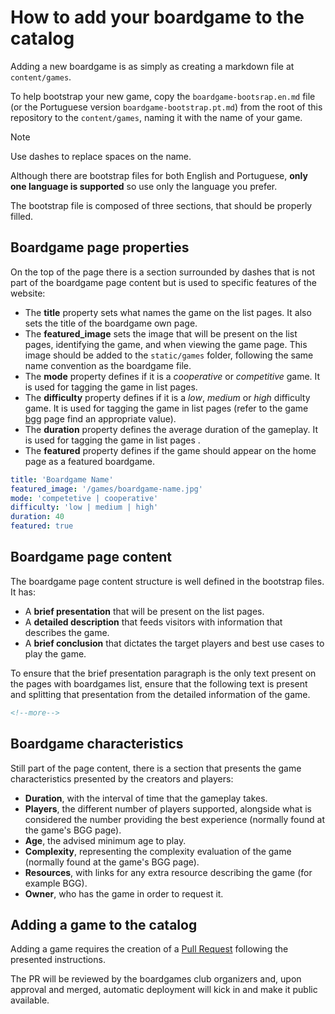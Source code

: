 # How to add your boardgame to the catalog

Adding a new boardgame is as simply as creating a markdown file at `content/games`.

To help bootstrap your new game, copy the `boardgame-bootsrap.en.md` file (or the Portuguese version `boardgame-bootstrap.pt.md`) from the root of this repository to the
`content/games`, naming it with the name of your game.

> [!NOTE]
> Use dashes to replace spaces on the name.

Although there are bootstrap files for both English and Portuguese, **only one language is supported** so use only the language you prefer.

The bootstrap file is composed of three sections, that should be properly filled.

## Boardgame page properties

On the top of the page there is a section surrounded by dashes that is not part of the boardgame page content but
is used to specific features of the website:

- The **title** property sets what names the game on the list pages. It also sets the title of the boardgame own page.
- The **featured_image** sets the image that will be present on the list pages, identifying the game, and when viewing the game page. This image should be added to the `static/games` folder, following the same name convention as the boardgame file.
- The **mode** property defines if it is a *cooperative* or *competitive* game. It is used for tagging the game in list pages.
- The **difficulty** property defines if it is a *low*, *medium* or *high* difficulty game. It is used for tagging the game in list pages (refer to the game [bgg](https://boardgamegeek.com) page find an appropriate value).
- The **duration** property defines the average duration of the gameplay. It is used for tagging the game in list pages .
- The **featured** property defines if the game should appear on the home page as a featured boardgame.

```yaml
title: 'Boardgame Name'
featured_image: '/games/boardgame-name.jpg'
mode: 'competetive | cooperative'
difficulty: 'low | medium | high'
duration: 40
featured: true
```

## Boardgame page content

The boardgame page content structure is well defined in the bootstrap files. It has:

- A **brief presentation** that will be present on the list pages.
- A **detailed description** that feeds visitors with information that describes the game.
- A **brief conclusion** that dictates the target players and best use cases to play the game.

To ensure that the brief presentation paragraph is the only text present on the pages with boardgames list, ensure
that the following text is present and splitting that presentation from the detailed information of the game.

```html
<!--more-->
```

## Boardgame characteristics

Still part of the page content, there is a section that presents the game characteristics presented by the creators and players:


- **Duration**, with the interval of time that the gameplay takes.
- **Players**, the different number of players supported, alongside what is considered the number providing the best experience (normally found at the game's BGG page).
- **Age**, the advised minimum age to play.
- **Complexity**, representing the complexity evaluation of the game (normally found at the game's BGG page).
- **Resources**, with links for any extra resource describing the game (for example BGG).
- **Owner**, who has the game in order to request it.

## Adding a game to the catalog

Adding a game requires the creation of a [Pull Request](https://docs.github.com/en/pull-requests/collaborating-with-pull-requests/proposing-changes-to-your-work-with-pull-requests/creating-a-pull-request) following the presented instructions.

The PR will be reviewed by the boardgames club organizers and, upon approval and merged, automatic deployment will kick in and make it public available.
